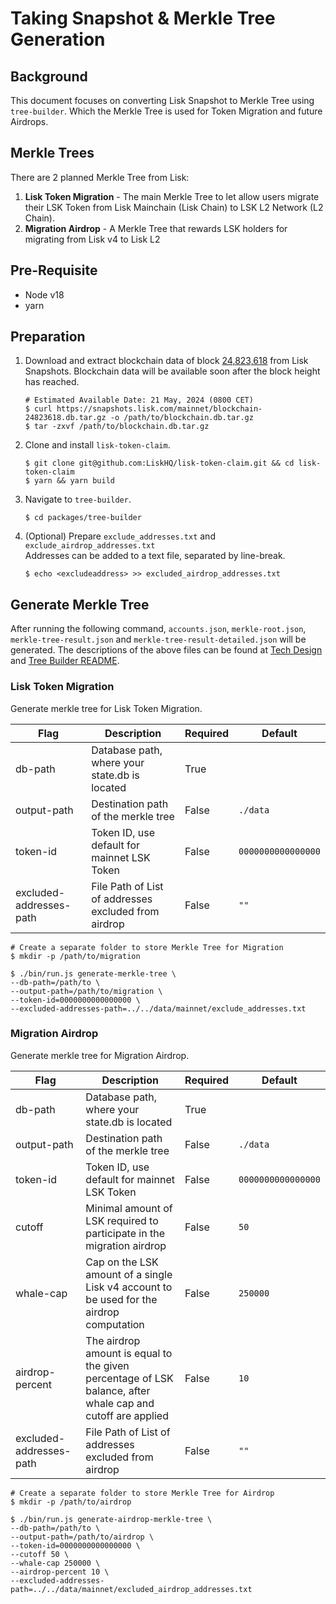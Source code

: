 # Taking Snapshot & Merkle Tree Generation

## Background

This document focuses on converting Lisk Snapshot to Merkle Tree using `tree-builder`.
Which the Merkle Tree is used for Token Migration and future Airdrops.

## Merkle Trees

There are 2 planned Merkle Tree from Lisk:

1. **Lisk Token Migration** - The main Merkle Tree to let allow users migrate their LSK Token from Lisk Mainchain (Lisk Chain) to LSK L2 Network (L2 Chain).
2. **Migration Airdrop** - A Merkle Tree that rewards LSK holders for migrating from Lisk v4 to Lisk L2

## Pre-Requisite

- Node v18
- yarn

## Preparation

1. Download and extract blockchain data of block [24,823,618](https://snapshots.lisk.com/mainnet/blockchain-24823618.db.tar.gz) from Lisk Snapshots. Blockchain data will be available soon after the block height has reached.
   ```
   # Estimated Available Date: 21 May, 2024 (0800 CET)
   $ curl https://snapshots.lisk.com/mainnet/blockchain-24823618.db.tar.gz -o /path/to/blockchain.db.tar.gz
   $ tar -zxvf /path/to/blockchain.db.tar.gz
   ```
2. Clone and install `lisk-token-claim`.
   ```
   $ git clone git@github.com:LiskHQ/lisk-token-claim.git && cd lisk-token-claim
   $ yarn && yarn build
   ```
3. Navigate to `tree-builder`.
   ```
   $ cd packages/tree-builder
   ```
4. (Optional) Prepare `exclude_addresses.txt` and `exclude_airdrop_addresses.txt` \
   Addresses can be added to a text file, separated by line-break.
   ```
   $ echo <excludeaddress> >> excluded_airdrop_addresses.txt
   ```

## Generate Merkle Tree

After running the following command, `accounts.json`, `merkle-root.json`, `merkle-tree-result.json` and `merkle-tree-result-detailed.json` will be generated.
The descriptions of the above files can be found at [Tech Design](./Tech_Design.md) and [Tree Builder README](../packages/tree-builder/README.md).

### Lisk Token Migration

Generate merkle tree for Lisk Token Migration.

| Flag                    | Description                                          | Required | Default            |
| ----------------------- | ---------------------------------------------------- | -------- | ------------------ |
| db-path                 | Database path, where your state.db is located        | True     |                    |
| output-path             | Destination path of the merkle tree                  | False    | `./data`           |
| token-id                | Token ID, use default for mainnet LSK Token          | False    | `0000000000000000` |
| excluded-addresses-path | File Path of List of addresses excluded from airdrop | False    | `""`               |

```
# Create a separate folder to store Merkle Tree for Migration
$ mkdir -p /path/to/migration

$ ./bin/run.js generate-merkle-tree \
--db-path=/path/to \
--output-path=/path/to/migration \
--token-id=0000000000000000 \
--excluded-addresses-path=../../data/mainnet/exclude_addresses.txt
```

### Migration Airdrop

Generate merkle tree for Migration Airdrop.

| Flag                    | Description                                                                                                | Required | Default            |
| ----------------------- | ---------------------------------------------------------------------------------------------------------- | -------- | ------------------ |
| db-path                 | Database path, where your state.db is located                                                              | True     |                    |
| output-path             | Destination path of the merkle tree                                                                        | False    | `./data`           |
| token-id                | Token ID, use default for mainnet LSK Token                                                                | False    | `0000000000000000` |
| cutoff                  | Minimal amount of LSK required to participate in the migration airdrop                                     | False    | `50`               |
| whale-cap               | Cap on the LSK amount of a single Lisk v4 account to be used for the airdrop computation                   | False    | `250000`           |
| airdrop-percent         | The airdrop amount is equal to the given percentage of LSK balance, after whale cap and cutoff are applied | False    | `10`               |
| excluded-addresses-path | File Path of List of addresses excluded from airdrop                                                       | False    | `""`               |

```
# Create a separate folder to store Merkle Tree for Airdrop
$ mkdir -p /path/to/airdrop

$ ./bin/run.js generate-airdrop-merkle-tree \
--db-path=/path/to \
--output-path=/path/to/airdrop \
--token-id=0000000000000000 \
--cutoff 50 \
--whale-cap 250000 \
--airdrop-percent 10 \
--excluded-addresses-path=../../data/mainnet/excluded_airdrop_addresses.txt
```
